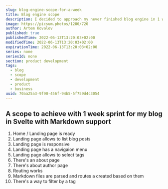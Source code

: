 ```yaml
---
slug: blog-engine-scope-for-a-week
title: Blog engine scope
description: I decided to approach my never finished blog engine in 1 week with fixed scope to make the end visible.
image: https://picsum.photos/1280/720
author: Artem Kovalov
published: true
publishedTime: 2022-06-13T13:20:03+02:00
modifiedTime: 2022-06-13T13:20:03+02:00
expirationTime: 2022-06-13T13:20:03+02:00
series: none
seriesId: none
section: product development
tags:
  - blog
  - scope
  - development
  - product
  - business
uuid: 70aa25a3-9f90-456f-94b5-5f759d4c3054
---
```


## A scope to achieve with 1 week sprint for my blog in Svelte with Markdown support

1. Home / Landing page is ready
1. Landing page allows to list blog posts
1. Landing page is responsive
1. Landing page has a navigaion menu
1. Landing page allows to select tags
1. There's an about page
1. There's about author page
1. Routing works
1. Markdown files are parsed and routes a created based on them
1. There's a way to filter by a tag
